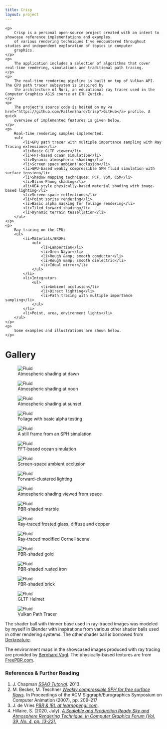 ```yaml
---
title: Crisp
layout: project
---
```


<div class="col-12 content-text">
                    
    <p>
        Crisp is a personal open-source project created with an intent to showcase reference implementations and examples
        of various rendering techniques I've encountered throughout studies and independent exploration of topics in computer
        graphics.
    </p>
    <p>
        The application includes a selection of algorithms that cover real-time rendering, simulations and traditional path tracing.
    </p>
    <p>    
        The real-time rendering pipeline is built on top of Vulkan API. The CPU path tracer subsystem is inspired by
        the architecture of Nori, an educational ray tracer used in the Computer Graphics AS15 course at ETH Zurich.
    </p>
    <p>
        The project's source code is hosted on my <a href="https://github.com/FallenShard/Crisp">GitHub</a> profile. A quick
        overview of implemented features is given below.
    </p>
    <p>
        Real-time rendering samples implemented:
        <ul>
            <li>GPU path tracer with multiple importance sampling with Ray Tracing extensions</li>
            <li>Basic GLTF viewer</li>
            <li>FFT-based ocean simulation</li>
            <li>Dynamic atmospheric shading</li>
            <li>Screen space ambient occlusion</li>
            <li>GPU-based weakly compressible SPH fluid simulation with surface tension</li>
            <li>Shadow mapping techniques: PCF, VSM, CSM</li>
            <li>Blinn-Phong shading</li>
            <li>UE4 style physically-based material shading with image-based lighting</li>
            <li>Screen-space reflections</li>
            <li>Point sprite rendering</li>
            <li>Basic alpha masking for foliage rendering</li>
            <li>Tiled forward shading</li>
            <li>Dynamic terrain tessellation</li>
        </ul>
    </p>
    <p>
        Ray tracing on the CPU:
        <ul>
            <li>Materials/BRDFs
                <ul>
                    <li>Lambertian</li>
                    <li>Oren Nayar</li>
                    <li>Rough &amp; smooth conductor</li>
                    <li>Rough &amp; smooth dielectric</li>
                    <li>Ideal mirror</li>
                </ul>
            </li>
            <li>Integrators
                <ul>
                    <li>Ambient occlusion</li>
                    <li>Direct lighting</li>
                    <li>Path tracing with multiple importance sampling</li>
                </ul>
            </li>
            <li>Point, area, environment lights</li>
        </ul>
    </p>
    <p>
        Some examples and illustrations are shown below.
    </p>
</div>
<div class="col-12">
    <div class="line-breaker"></div>
</div>


<div class="col-12">
    <h1 class="text-center center-block heading">Gallery</h1>
</div>

<div class="col-4">
    <figure class="figure">
        <img src="assets/images/crisp/atmo_rising.png" class="figure-img img-fluid rounded" alt="Fluid">
        <figcaption class="figure-caption text-center">Atmospheric shading at dawn </figcaption>
    </figure>
</div>

<div class="col-4">
    <figure class="figure">
        <img src="assets/images/crisp/atmo_noon.png" class="figure-img img-fluid rounded" alt="Fluid">
        <figcaption class="figure-caption text-center">Atmospheric shading at noon</figcaption>
    </figure>
</div>

<div class="col-4">
    <figure class="figure">
        <img src="assets/images/crisp/atmo_sunset.png" class="figure-img img-fluid rounded" alt="Fluid">
        <figcaption class="figure-caption text-center">Atmospheric shading at sunset</figcaption>
    </figure>
</div>

<div class="col-4">
    <figure class="figure">
        <img src="assets/images/crisp/foliage.png" class="figure-img img-fluid rounded" alt="Fluid">
        <figcaption class="figure-caption text-center">Foliage with basic alpha testing</figcaption>
    </figure>
</div>

<div class="col-4">
    <figure class="figure">
        <img src="assets/images/crisp/sph_sim.png" class="figure-img img-fluid rounded" alt="Fluid">
        <figcaption class="figure-caption text-center">A still frame from an SPH simulation
        </figcaption>
    </figure>
</div>

<div class="col-4">
    <figure class="figure">
        <img src="assets/images/crisp/ocean_sim.png" class="figure-img img-fluid rounded" alt="Fluid">
        <figcaption class="figure-caption text-center">FFT-based ocean simulation</figcaption>
    </figure>
</div>

<div class="col-4">
    <figure class="figure">
        <img src="assets/images/crisp/ssao.png" class="figure-img img-fluid rounded" alt="Fluid">
        <figcaption class="figure-caption text-center">Screen-space ambient occlusion</figcaption>
    </figure>
</div>

<div class="col-4">
    <figure class="figure">
        <img src="assets/images/crisp/forward_clustered.png" class="figure-img img-fluid rounded" alt="Fluid">
        <figcaption class="figure-caption text-center">Forward-clustered lighting</figcaption>
    </figure>
</div>

<div class="col-4">
    <figure class="figure">
        <img src="assets/images/crisp/atmo_zoomed.png" class="figure-img img-fluid rounded" alt="Fluid">
        <figcaption class="figure-caption text-center">Atmospheric shading viewed from space</figcaption>
    </figure>
</div>

<div class="col-4">
    <figure class="figure">
        <img src="assets/images/crisp/pbr_marble.png" class="figure-img img-fluid rounded" alt="Fluid">
        <figcaption class="figure-caption text-center">PBR-shaded marble</figcaption>
    </figure>
</div>

<div class="col-4">
    <figure class="figure">
        <img src="assets/images/crisp/rt_materials.png" class="figure-img img-fluid rounded" alt="Fluid">
        <figcaption class="figure-caption text-center">Ray-traced frosted glass, diffuse and copper</figcaption>
    </figure>
</div>

<div class="col-4">
    <figure class="figure">
        <img src="assets/images/crisp/rt_cornell.png" class="figure-img img-fluid rounded" alt="Fluid">
        <figcaption class="figure-caption text-center">Ray-traced modified Cornell scene</figcaption>
    </figure>
</div>

<div class="col-4">
    <figure class="figure">
        <img src="assets/images/crisp/pbr_gold.png" class="figure-img img-fluid rounded" alt="Fluid">
        <figcaption class="figure-caption text-center">PBR-shaded gold</figcaption>
    </figure>
</div>

<div class="col-4">
    <figure class="figure">
        <img src="assets/images/crisp/pbr_rusted_iron.png" class="figure-img img-fluid rounded" alt="Fluid">
        <figcaption class="figure-caption text-center">PBR-shaded rusted iron</figcaption>
    </figure>
</div>

<div class="col-4">
    <figure class="figure">
        <img src="assets/images/crisp/pbr_brick.png" class="figure-img img-fluid rounded" alt="Fluid">
        <figcaption class="figure-caption text-center">PBR-shaded brick</figcaption>
    </figure>
</div>

<div class="col-4">
    <figure class="figure">
        <img src="assets/images/crisp/gltf_render.png" class="figure-img img-fluid rounded" alt="Fluid">
        <figcaption class="figure-caption text-center">GLTF Helmet</figcaption>
    </figure>
</div>

<div class="col-4">
    <figure class="figure">
        <img src="assets/images/crisp/vulkan_ray_tracing.png" class="figure-img img-fluid rounded" alt="Fluid">
        <figcaption class="figure-caption text-center">Vulkan Path Tracer</figcaption>
    </figure>
</div>

<div class="col-12 content-text">
    <div class="line-breaker"></div>
    <p>
        The shader ball with thinner base used in ray-traced images was modeled by myself in Blender with inspirations from various other shader balls
        used in other rendering systems. The other shader ball is borrowed from <a href="https://github.com/derkreature/ShaderBall">Derkreature</a>.
    </p>
    <p>
        The environment maps in the showcased images produced with ray tracing are provided by 
        <a href="http://dativ.at/lightprobes/">Bernhard Vogl</a>. The physically-based textures are from <a href="https://freepbr.com/">FreePBR.com</a>.
    </p>
</div>
<div class="col-12 content-text">
    <div class="line-breaker"></div>
    <h3 class="content-section-title">References &amp; Further Reading</h3>
    <ol class="reference-list">
        <li>J. Chapman <a href="http://john-chapman-graphics.blogspot.com/2013/01/ssao-tutorial.html"><em>SSAO Tutorial</em></a>. 2013.</li>
        <li>M. Becker, M. Teschner <a href="https://cg.informatik.uni-freiburg.de/publications/2007_SCA_SPH.pdf"><em>Weakly compressible SPH for free surface flows</em></a>.
                In Proceedings of the ACM Siggraph/Eurographics Symposium on Computer Animation (2007),
            pp. 209–217</li>
        <li>J. de Vries <a href="https://learnopengl.com/PBR/IBL/Specular-IBL"><em>PBR & IBL at learnopengl.com</em></a>.</li>
        <li>Hillaire, S. (2020, July). <a href="https://sebh.github.io/publications/egsr2020.pdf"><em>A Scalable and Production
                    Ready Sky and Atmosphere Rendering Technique. In Computer
                    Graphics Forum (Vol. 39, No. 4, pp. 13-22).</em></a></li>
    </ol>
</div>